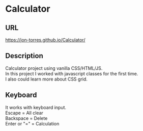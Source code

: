 # Calculator

## URL

https://jon-torres.github.io/Calculator/

## Description

Calculator project using vanilla CSS/HTML/JS.<br>In this project I worked with javascript classes for the first time.<br>I also could learn more about CSS grid.<br>

## Keyboard

It works with keyboard input.<br>
Escape = All clear<br>
Backspace = Delete<br>
Enter or "=" = Calculation
